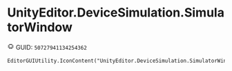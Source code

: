 # UnityEditor.DeviceSimulation.SimulatorWindow
![](/img/UnityEditor.DeviceSimulation.SimulatorWindow.png)
GUID: `50727941134254362`
```
EditorGUIUtility.IconContent("UnityEditor.DeviceSimulation.SimulatorWindow")
```
